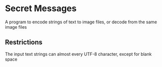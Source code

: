 # Secret Messages

A program to encode strings of text to image files, or decode from the same image files

## Restrictions

The input text strings can almost every UTF-8 character, except for blank space